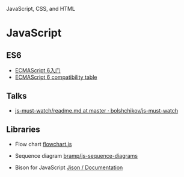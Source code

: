 JavaScript, CSS, and HTML

# JavaScript

## ES6

* [ECMAScript 6入门](http://es6.ruanyifeng.com/)
* [ECMAScript 6 compatibility table](http://kangax.github.io/compat-table/es6/)

## Talks

* [js-must-watch/readme.md at master ·
bolshchikov/js-must-watch](https://github.com/bolshchikov/js-must-watch/blob/master/readme.md)

## Libraries

* Flow chart [flowchart.js](http://adrai.github.io/flowchart.js/)
* Sequence diagram [bramp/js-sequence-diagrams](https://github.com/bramp/js-sequence-diagrams)

* Bison for JavaScript [Jison / Documentation](http://zaach.github.io/jison/docs/)

